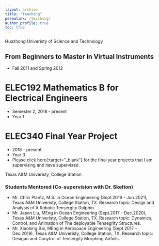 ```yaml
---
layout: archive
title: "Teaching"
permalink: /teaching/
author_profile: true
toc: true
---
```

Huazhong Univeristy of Science and Technology   
## From Beginners to Master in Virtual Instruments
* Fall 2011 and Spring 2012 

# ELEC192 Mathematics B for Electrical Engineers
* Semester 2, 2018 - present 
* Year 1

# ELEC340 Final Year Project
* 2018 - present 
* Year 3
* Please click [here](/teaching-fyp/){:target="_blank"} for the final year projects that I am supervising and have supervised.

Texas A&M Univeristy, College Station
### Students Mentored (Co-supervision with Dr. Skelton)
* Mr. Chris Plantz, M.S. in Ocean Engineering (Sept.2019 - Jun.2021), Texas A&M Univeristy, College Station, TX. Research topic: Design and Analysis of A Robotic Tensergity Dolphin.
* Mr. Jason Liu, MEng in Ocean Engineering (Sept.2017 - Dec.2020), Texas A&M Univeristy, College Station, TX. Research topic: Dynamics, Control, and Animation of The deployable Tensegrity Structures. 
* Mr. Xiaolong Bai, MEng in Aerospace Engineering (Sept.2017 - Dec.2019), Texas A&M Univeristy, College Station, TX. Research topic: Desigan and Conytrol of Tensergity Morphing Airfoils.

